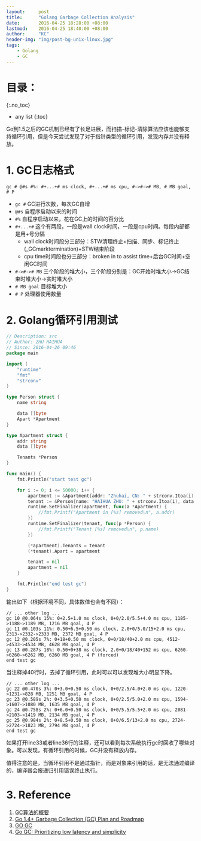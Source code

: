 ```yaml
---
layout:     post
title:      "Golang Garbage Collection Analysis"
date:       2016-04-25 18:28:00 +08:00
lastmod: 	2016-04-25 18:40:00 +08:00
author:     "KC"
header-img: "img/post-bg-unix-linux.jpg"
tags:
    - Golang
    - GC
---
```


# 目录：
{:.no_toc}
* any list
{:toc}

Go到1.5之后的GC机制已经有了长足进展，而扫描-标记-清除算法应该也能够支持循环引用，但是今天尝试发现了对于指针类型的循环引用，发现内存并没有释放。

# 1. GC日志格式

```config
gc # @#s #%: #+...+# ms clock, #+...+# ms cpu, #->#-># MB, # MB goal, # P
```

- `gc #` GC进行次数，每次GC自增
- `@#s` 自程序启动以来的时间
- `#%` 自程序启动以来，花在GC上的时间的百分比
- `#+...+#` 这个有两段，一段是wall clock时间，一段是cpu时间。每段内部都是用+号分隔
	- wall clock时间段分三部分：STW清理终止+扫描、同步、标记终止(_GCmarktermination)+STW结束阶段
	- cpu time时间段也分三部分：broken in to assist time+后台GC时间+空闲GC时间
- `#->#-># MB` 三个阶段的堆大小，三个阶段分别是：GC开始时堆大小->GC结束时堆大小->实时堆大小
- `# MB goal` 目标堆大小
- `# P` 处理器使用数量

# 2. Golang循环引用测试

```go
// Description: src
// Author: ZHU HAIHUA
// Since: 2016-04-26 09:46
package main

import (
    "runtime"
    "fmt"
    "strconv"
)

type Person struct {
    name string

    data []byte
    Apart *Apartment
}

type Apartment struct {
    addr string
    data []byte

    Tenants *Person
}

func main() {
    fmt.Println("start test gc")

    for i := 0; i <= 50000; i++ {
        apartment := &Apartment{addr: "Zhuhai, CN: " + strconv.Itoa(i), data: make([]byte, 1 << 16)}
        tenant := &Person{name: "HAIHUA ZHU: " + strconv.Itoa(i), data: make([]byte, 1 << 16)}
        runtime.SetFinalizer(apartment, func(a *Apartment) {
            //fmt.Printf("Apartment in [%s] removed\n", a.addr)
        })
        runtime.SetFinalizer(tenant, func(p *Person) {
            //fmt.Printf("Tenant [%s] removed\n", p.name)
        })

        (*apartment).Tenants = tenant
        (*tenant).Apart = apartment

        tenant = nil
        apartment = nil
    }

    fmt.Println("end test gc")
}
```

输出如下（根据环境不同，具体数值也会有不同）：

	// ... other log ...
	gc 10 @0.064s 15%: 0+2.5+1.0 ms clock, 0+0/2.0/5.5+4.0 ms cpu, 1185->1188->1189 MB, 1216 MB goal, 4 P
	gc 11 @0.103s 11%: 0.50+6.5+0.50 ms clock, 2.0+0/5.0/15+2.0 ms cpu, 2313->2332->2333 MB, 2372 MB goal, 4 P
	gc 12 @0.205s 7%: 0+18+0.50 ms clock, 0+0/18/40+2.0 ms cpu, 4512->4533->4534 MB, 4628 MB goal, 4 P
	gc 13 @0.287s 18%: 0.50+0+38 ms clock, 2.0+0/18/40+152 ms cpu, 6260->6260->6262 MB, 6260 MB goal, 4 P (forced)
	end test gc

当注释掉40行时，去掉了循环引用，此时可以可以发现堆大小明显下降。

	// ... other log ...
	gc 22 @0.470s 3%: 0+3.0+0.50 ms clock, 0+0/2.5/4.0+2.0 ms cpu, 1220->1231->828 MB, 1251 MB goal, 4 P
	gc 23 @0.589s 2%: 0+3.5+0.50 ms clock, 0+0/2.5/5.0+2.0 ms cpu, 1594->1607->1080 MB, 1635 MB goal, 4 P
	gc 24 @0.758s 2%: 0+6.0+0.50 ms clock, 0+0/5.5/5.5+2.0 ms cpu, 2081->2103->1419 MB, 2134 MB goal, 4 P
	gc 25 @0.984s 2%: 0+8.5+0.50 ms clock, 0+0/6.5/13+2.0 ms cpu, 2724->2724->1823 MB, 2794 MB goal, 4 P
	end test gc

如果打开line33或者line36行的注释，还可以看到每次系统执行gc时回收了哪些对象。可以发现，有循环引用的时候，GC并没有释放内存。

值得注意的是，当循环引用不是通过指针，而是对象来引用的话，是无法通过编译的，编译器会报递归引用错误终止执行。

# 3. Reference 

1. [GC算法的概要](http://gad.qq.com/article/detail/7150922)
2. [Go 1.4+ Garbage Collection (GC) Plan and Roadmap](https://docs.google.com/document/d/16Y4IsnNRCN43Mx0NZc5YXZLovrHvvLhK_h0KN8woTO4/edit#heading=h.o8eay7ieosat)
3. [GO GC](https://talks.golang.org/2015/go-gc.pdf)
4. [Go GC: Prioritizing low latency and simplicity](https://blog.golang.org/go15gc)